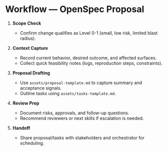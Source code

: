 # Workflow — OpenSpec Proposal

1. **Scope Check**
   - Confirm change qualifies as Level 0-1 (small, low risk, limited blast radius).

2. **Context Capture**
   - Record current behavior, desired outcome, and affected surfaces.
   - Collect quick feasibility notes (logs, reproduction steps, constraints).

3. **Proposal Drafting**
   - Use `assets/proposal-template.md` to capture summary and acceptance signals.
   - Outline tasks using `assets/tasks-template.md`.

4. **Review Prep**
   - Document risks, approvals, and follow-up questions.
   - Recommend reviewers or next skills if escalation is needed.

5. **Handoff**
   - Share proposal/tasks with stakeholders and orchestrator for scheduling.
